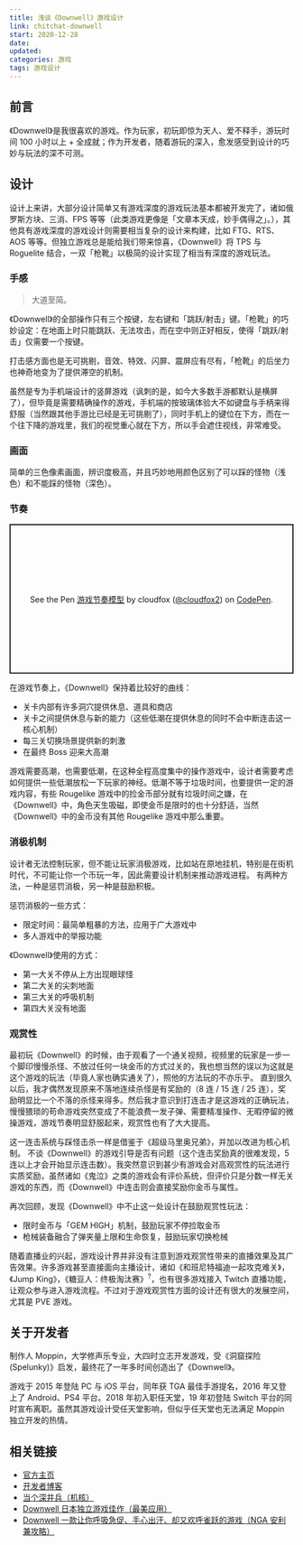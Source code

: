 ```yaml
---
title: 浅谈《Downwell》游戏设计
link: chitchat-downwell
start: 2020-12-28
date: 
updated: 
categories: 游戏
tags: 游戏设计
---
```


## 前言

《Downwell》是我很喜欢的游戏。作为玩家，初玩即惊为天人、爱不释手，游玩时间 100 小时以上 + 全成就；作为开发者，随着游玩的深入，愈发感受到设计的巧妙与玩法的深不可测。

<!-- more -->

## 设计

设计上来讲，大部分设计简单又有游戏深度的游戏玩法基本都被开发完了，诸如俄罗斯方块、三消、FPS 等等（此类游戏更像是「文章本天成，妙手偶得之」。），其他具有游戏深度的游戏设计则需要相当复杂的设计来构建，比如 FTG、RTS、AOS 等等。但独立游戏总是能给我们带来惊喜，《Downwell》将 TPS 与 Roguelite 结合，一双「枪靴」以极简的设计实现了相当有深度的游戏玩法。

### 手感

> 大道至简。

《Downwell》的全部操作只有三个按键，左右键和「跳跃/射击」键。「枪靴」的巧妙设定：在地面上时只能跳跃、无法攻击，而在空中则正好相反，使得「跳跃/射击」仅需要一个按键。

打击感方面也是无可挑剔，音效、特效、闪屏、震屏应有尽有，「枪靴」的后坐力也神奇地变为了提供滞空的机制。

虽然是专为手机端设计的竖屏游戏（讽刺的是，如今大多数手游都默认是横屏了），但毕竟是需要精确操作的游戏，手机端的按玻璃体验大不如键盘与手柄来得舒服（当然跟其他手游比已经是无可挑剔了），同时手机上的键位在下方，而在一个往下降的游戏里，我们的视觉重心就在下方，所以手会遮住视线，非常难受。

### 画面

简单的三色像素画面，辨识度极高，并且巧妙地用颜色区别了可以踩的怪物（浅色）和不能踩的怪物（深色）。

### 节奏

<p class="codepen" data-height="265" data-theme-id="light" data-default-tab="html,result" data-user="cloudfox2" data-slug-hash="vYyKjwL" style="height: 265px; box-sizing: border-box; display: flex; align-items: center; justify-content: center; border: 2px solid; margin: 1em 0; padding: 1em;" data-pen-title="游戏节奏模型">
  <span>See the Pen <a href="https://codepen.io/cloudfox2/pen/vYyKjwL">
  游戏节奏模型</a> by cloudfox (<a href="https://codepen.io/cloudfox2">@cloudfox2</a>)
  on <a href="https://codepen.io">CodePen</a>.</span>
</p>
<script async src="https://cpwebassets.codepen.io/assets/embed/ei.js"></script>

在游戏节奏上，《Downwell》保持着比较好的曲线：

- 关卡内部有许多洞穴提供休息、道具和商店
- 关卡之间提供休息与新的能力（这些低潮在提供休息的同时不会中断连击这一核心机制）
- 每三关切换场景提供新的刺激
- 在最终 Boss 迎来大高潮

游戏需要高潮，也需要低潮，在这种全程高度集中的操作游戏中，设计者需要考虑如何提供一些低潮放松一下玩家的神经。低潮不等于垃圾时间，也要提供一定的游戏内容，有些 Rougelike 游戏中的捡金币部分就有垃圾时间之嫌，在《Downwell》中，角色天生吸磁，即使金币是限时的也十分舒适，当然《Downwell》中的金币没有其他 Rougelike 游戏中那么重要。

### 消极机制

设计者无法控制玩家，但不能让玩家消极游戏，比如站在原地挂机，特别是在街机时代，不可能让你一个币玩一年，因此需要设计机制来推动游戏进程。
有两种方法，一种是惩罚消极，另一种是鼓励积极。

惩罚消极的一些方式：

- 限定时间：最简单粗暴的方法，应用于广大游戏中
- 多人游戏中的举报功能

《Downwell》使用的方式：

- 第一大关不停从上方出现眼球怪
- 第二大关的尖刺地面
- 第三大关的呼吸机制
- 第四大关没有地面

### 观赏性

最初玩《Downwell》的时候，由于观看了一个通关视频，视频里的玩家是一步一个脚印慢慢杀怪、不放过任何一块金币的方式过关的，我也想当然的误以为这就是这个游戏的玩法（毕竟人家也确实通关了），照他的方法玩的不亦乐乎。
直到很久以后，我才偶然发现原来不落地连续杀怪是有奖励的（8 连 / 15 连 / 25 连），奖励明显比一个不落的杀怪来得多。然后我才意识到打连击才是这游戏的正确玩法，慢慢猥琐的苟命游戏突然变成了不能浪费一发子弹、需要精准操作、无暇停留的微操游戏，游戏节奏明显舒服起来，观赏性也有了大大提高。

这一连击系统与踩怪击杀一样是借鉴于《超级马里奥兄弟》，并加以改进为核心机制。
不谈《Downwell》的游戏引导是否有问题（这个连击奖励真的很难发现，5 连以上才会开始显示连击数）。我突然意识到甚少有游戏会对高观赏性的玩法进行实质奖励，虽然诸如《鬼泣》之类的游戏会有评价系统，但评价只是分数一样无关游戏的东西，而《Downwell》中连击则会直接奖励你金币与属性。

再次回顾，发现《Downwell》中不止这一处设计在鼓励观赏性玩法：

- 限时金币与「GEM HIGH」机制，鼓励玩家不停捡取金币
- 枪械装备融合了弹夹量上限和生命恢复，鼓励玩家切换枪械

随着直播业的兴起，游戏设计界并非没有注意到游戏观赏性带来的直播效果及其广告效果。许多游戏甚至直接面向主播设计，诸如《和班尼特福迪一起攻克难关》，《Jump King》，《糖豆人：终极淘汰赛》<sup>?</sup>，也有很多游戏接入 Twitch 直播功能，让观众参与进入游戏流程。不过对于游戏观赏性方面的设计还有很大的发展空间，尤其是 PVE 游戏。

## 关于开发者

制作人 Moppin，大学修声乐专业，大四时立志开发游戏，受《洞窟探险(Spelunky)》启发，最终花了一年多时间创造出了《Downwell》。

游戏于 2015 年登陆 PC 与 iOS 平台，同年获 TGA 最佳手游提名，2016 年又登上了 Android、PS4 平台。2018 年初入职任天堂，19 年初登陆 Switch 平台的同时宣布离职。虽然其游戏设计受任天堂影响，但似乎任天堂也无法满足 Moppin 独立开发的热情。

## 相关链接

- [官方主页](https://downwellgame.com/)
- [开发者博客](https://zackbellgames.com/)
- [当个深井兵（机核）](https://www.gcores.com/articles/16985)
- [Downwell 日本独立游戏佳作（最美应用）](http://zuimeia.com/app/3798/)
- [Downwell 一款让你呼吸急促、手心出汗、却又欢呼雀跃的游戏（NGA 安利兼攻略）](https://bbs.nga.cn/read.php?tid=14111719)
